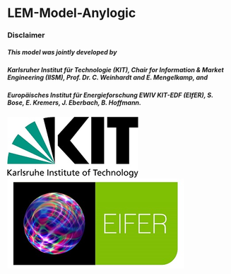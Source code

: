 # LEM-Model-Anylogic
### Disclaimer 
##### This model was jointly developed by 
##### Karlsruher Institut für Technologie (KIT), Chair for Information & Market Engineering (IISM), Prof. Dr. C. Weinhardt and E. Mengelkamp, and 
##### Europäisches Institut für Energieforschung EWIV KIT-EDF (EIfER), S. Bose, E. Kremers, J. Eberbach, B. Hoffmann. 

![alt text](https://github.com/Samrat-Eth/LEM-Model-Anylogic/blob/master/Model/kit_logo_en_farbe_positiv.jpg)
![alt text](https://github.com/Samrat-Eth/LEM-Model-Anylogic/blob/master/Model/EIFER_logo_pur.jpg)
 
